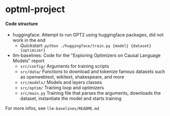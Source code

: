 # optml-project

#### Code structure
- huggingface: Attempt to run GPT2 using huggingface packages, did not work in the end
  - Quickstart: `python ./huggingface/train.py {model} {dataset} {optimizer}`
- llm-baselines: Code for the "Exploring Optimizers on Causal Language Models" report
  - `src/config/` Arguments for training scripts
  - `src/data/` Functions to download and tokenize famous datasets such as openwebtext, wikitext, shakespeare, and more
  - `src/models/` Models and layers classes
  - `src/optim/` Training loop and optimizers
  - `src/main.py` Training file that parses the arguments, downloads the dataset, instantiate the model and starts training 


For more infos, see `llm-baselines/README.md`